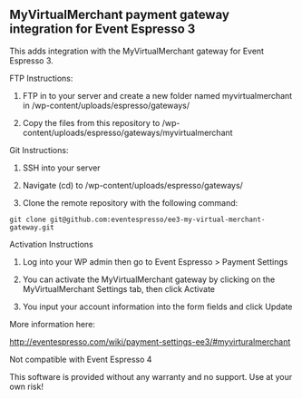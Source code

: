 ## MyVirtualMerchant payment gateway integration for Event Espresso 3

This adds integration with the MyVirtualMerchant gateway for Event Espresso 3.

FTP Instructions:

1. FTP in to your server and create a new folder named myvirtualmerchant in /wp-content/uploads/espresso/gateways/

2. Copy the files from this repository to /wp-content/uploads/espresso/gateways/myvirtualmerchant

Git Instructions:

1. SSH into your server 

2. Navigate (cd) to /wp-content/uploads/espresso/gateways/

3. Clone the remote repository with the following command: 

`git clone git@github.com:eventespresso/ee3-my-virtual-merchant-gateway.git` 

Activation Instructions

1. Log into your WP admin then go to Event Espresso > Payment Settings

2. You can activate the MyVirtualMerchant gateway by clicking on the MyVirtualMerchant Settings tab, then click Activate

3. You input your account information into the form fields and click Update

More information here:

http://eventespresso.com/wiki/payment-settings-ee3/#myvirturalmerchant

Not compatible with Event Espresso 4

This software is provided without any warranty and no support. Use at your own risk!
